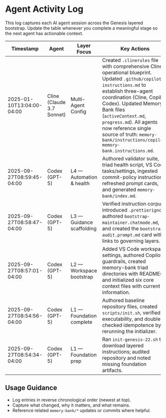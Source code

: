 # Agent Activity Log

This log captures each AI agent session across the Genesis layered bootstrap. Update the table whenever you complete a meaningful stage so the next agent has actionable context.

| Timestamp | Agent | Layer Focus | Key Actions | Handoff / Next Step |
|-----------|-------|-------------|-------------|---------------------|
| 2025-01-10T13:04:00-04:00 | Cline (Claude 3.7 Sonnet) | Multi-Agent Config | Created `.clinerules` file with comprehensive Cline operational blueprint. Updated `.github/copilot-instructions.md` to establish three-agent coordination (Cline, Copilot, Codex). Updated Memory Bank files (`activeContext.md`, `progress.md`). All agents now reference single source of truth: `memory-bank/instructions/copilot-memory-bank.instructions.md`. | Create Codex-specific configuration file (`.codexrules` or similar) to complete three-agent ecosystem, then proceed with CI integration or feature development. |
| 2025-09-27T08:59:45-04:00 | Codex (GPT-5) | L4 — Automation & health | Authored validator suite, triad health script, VS Code tasks/settings, ingested commit-policy instructions, refreshed prompt cards, and generated `memory-bank/index.md`. | Consider CI wiring for validators or move into feature-level scaffolding. |
| 2025-09-27T08:58:47-04:00 | Codex (GPT-5) | L3 — Guidance scaffolding | Verified instruction corpus, introduced `.prettierignore`, authored `bootstrap-maintainer.chatmode.md`, and created the `bootstrap-audit.prompt.md` card with links to governing layers. | Transition to Layer 4 to plan automation and repository health routines. |
| 2025-09-27T08:57:01-04:00 | Codex (GPT-5) | L2 — Workspace bootstrap | Added VS Code workspace settings, authored Copilot guardrails, created memory-bank triad directories with READMEs, and initialized six core context files with current information. | Advance to Layer 3 to author reusable instructions, prompts, and chat modes as needed. |
| 2025-09-27T08:54:56-04:00 | Codex (GPT-5) | L1 — Foundation complete | Authored baseline repository files, created `scripts/init.sh`, verified executability, and double-checked idempotence by rerunning the initializer. | Proceed to Layer 2: add workspace ergonomics and memory-bank triad artifacts. |
| 2025-09-27T08:54:34-04:00 | Codex (GPT-5) | L1 — Foundation prep | Ran `init-genesis-22.sh` to download layered instructions; audited repository and noted missing foundation artifacts. | Finish Layer 1 by creating baseline files and verifying `scripts/init.sh` idempotence. |

## Usage Guidance
- Log entries in reverse chronological order (newest at top).
- Capture what changed, why it matters, and what remains.
- Reference related `memory-bank/*` updates or commits where helpful.
